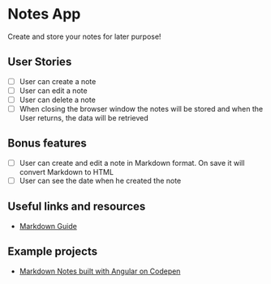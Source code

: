 # Notes App

Create and store your notes for later purpose!

## User Stories

-   [ ] User can create a note
-   [ ] User can edit a note
-   [ ] User can delete a note
-   [ ] When closing the browser window the notes will be stored and when the User returns, the data will be retrieved

## Bonus features

-   [ ] User can create and edit a note in Markdown format. On save it will convert Markdown to HTML
-   [ ] User can see the date when he created the note

## Useful links and resources

-   [Markdown Guide](https://www.markdownguide.org/basic-syntax/)

## Example projects

-   [Markdown Notes built with Angular on Codepen](https://codepen.io/nickmoreton/full/gbyygq)
